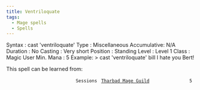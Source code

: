 ```yaml
---
title: Ventriloquate
tags:
  - Mage spells
  - Spells
---
```

Syntax : cast 'ventriloquate' Type : Miscellaneous Accumulative: N/A
Duration : No Casting : Very short Position : Standing Level : Level 1
Class : Magic User Min. Mana : 5 Example: \> cast 'ventriloquate' bill I
hate you Bert!

This spell can be learned from:

`                          Sessions `
[`Tharbad Mage Guild`](Tharbad_Mage_Guild "wikilink")`               5`
